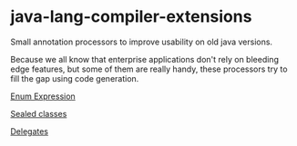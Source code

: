 # java-lang-compiler-extensions
Small annotation processors to improve usability on old java versions.

Because we all know that enterprise applications don't rely on bleeding edge features,
but some of them are really handy, these processors try to fill the gap using code generation.

[Enum Expression](./enum-expression/README.md)

[Sealed classes](./sealed-classes/README.md)

[Delegates](./delegates/README.md)
